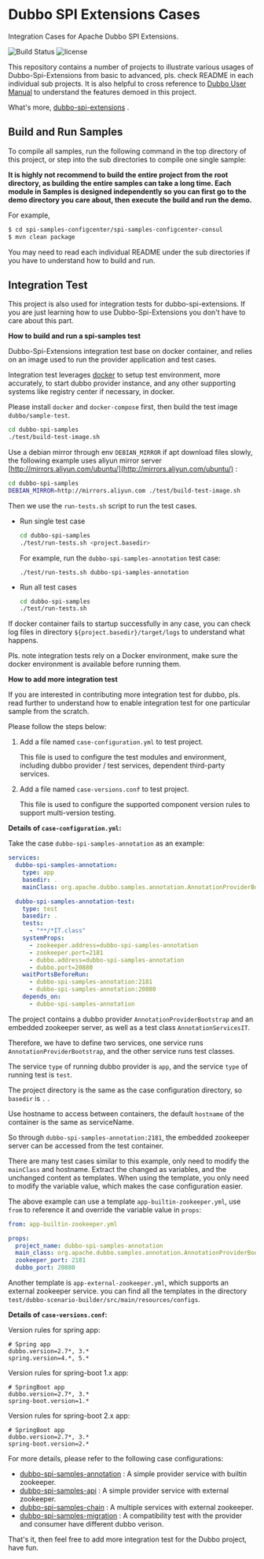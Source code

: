 # Dubbo SPI Extensions Cases

Integration Cases for Apache Dubbo SPI Extensions.

![Build Status](https://github.com/apache/dubbo-spi-samples/workflows/Dubbo%202/badge.svg)
![license](https://img.shields.io/github/license/apache/dubbo-spi-samples.svg)

This repository contains a number of projects to illustrate various usages of Dubbo-Spi-Extensions from basic to advanced, pls. check README in each individual sub projects. It is also helpful to cross reference to [Dubbo User Manual](https://dubbo.apache.org/zh-cn/overview/tasks/) to understand the features demoed in this project.

What's more, [dubbo-spi-extensions](https://github.com/apache/dubbo-spi-extensions) .

## Build and Run Samples

To compile all samples, run the following command in the top directory of this project, or step into the sub directories to compile one single sample:

**It is highly not recommend to build the entire project from the root directory, as building the entire samples can take a long time. Each module in Samples is designed independently so you can first go to the demo directory you care about, then execute the build and run the demo.**

For example,

```bash
$ cd spi-samples-configcenter/spi-samples-configcenter-consul
$ mvn clean package
```

You may need to read each individual README under the sub directories if you have to understand how to build and run.

## Integration Test

This project is also used for integration tests for dubbo-spi-extensions. If you are just learning how to use Dubbo-Spi-Extensions you don't have to care about this part.

**How to build and run a spi-samples test**

Dubbo-Spi-Extensions integration test base on docker container, and relies on an image used to run the provider application and test cases.

Integration test leverages [docker](https://docs.docker.com/get-started/) to setup test environment, more accurately, to start dubbo provider instance, and any other supporting systems like registry center if necessary, in docker.

Please install `docker` and `docker-compose` first, then build the test image `dubbo/sample-test`.

```bash
cd dubbo-spi-samples
./test/build-test-image.sh
```

Use a debian mirror through env `DEBIAN_MIRROR` if apt download files slowly,
the following example uses aliyun mirror server [http://mirrors.aliyun.com/ubuntu/](http://mirrors.aliyun.com/ubuntu/) :

```bash
cd dubbo-spi-samples
DEBIAN_MIRROR=http://mirrors.aliyun.com ./test/build-test-image.sh
```

Then we use the `run-tests.sh` script to run the test cases.

* Run single test case

  ```bash
  cd dubbo-spi-samples
  ./test/run-tests.sh <project.basedir>
  ```

  For example, run the `dubbo-spi-samples-annotation` test case:

  ```
  ./test/run-tests.sh dubbo-spi-samples-annotation
  ```

* Run all test cases

  ```bash
  cd dubbo-spi-samples
  ./test/run-tests.sh
  ```

If docker container fails to startup successfully in any case, you can check log files in directory `${project.basedir}/target/logs` to understand what happens.

Pls. note integration tests rely on a Docker environment, make sure the docker environment is available before running them.


**How to add more integration test**

If you are interested in contributing more integration test for dubbo, pls. read further to understand how to enable integration test for one particular sample from the scratch.

Please follow the steps below:

1. Add a file named `case-configuration.yml` to test project.

   This file is used to configure the test modules and environment, including dubbo provider / test services,
   dependent third-party services.

2. Add a file named `case-versions.conf` to test project.

   This file is used to configure the supported component version rules to support multi-version testing.

**Details of `case-configuration.yml`:**

Take the case `dubbo-spi-samples-annotation` as an example:

```yaml
services:
  dubbo-spi-samples-annotation:
    type: app
    basedir: .
    mainClass: org.apache.dubbo.samples.annotation.AnnotationProviderBootstrap

  dubbo-spi-samples-annotation-test:
    type: test
    basedir: .
    tests:
      - "**/*IT.class"
    systemProps:
      - zookeeper.address=dubbo-spi-samples-annotation
      - zookeeper.port=2181
      - dubbo.address=dubbo-spi-samples-annotation
      - dubbo.port=20880
    waitPortsBeforeRun:
      - dubbo-spi-samples-annotation:2181
      - dubbo-spi-samples-annotation:20880
    depends_on:
      - dubbo-spi-samples-annotation
```

The project contains a dubbo provider `AnnotationProviderBootstrap` and an embedded zookeeper server,
as well as a test class `AnnotationServicesIT`.

Therefore, we have to define two services, one service runs `AnnotationProviderBootstrap`,
and the other service runs test classes.

The service `type` of running dubbo provider is `app`, and the service `type` of running test is `test`.

The project directory is the same as the case configuration directory, so `basedir` is `.` .

Use hostname to access between containers, the default `hostname` of the container is the same as serviceName.

So through `dubbo-spi-samples-annotation:2181`, the embedded zookeeper server can be accessed from the test container.

There are many test cases similar to this example, only need to modify the `mainClass` and hostname.
Extract the changed as variables, and the unchanged content as templates.
When using the template, you only need to modify the variable value, which makes the case configuration easier.

The above example can use a template `app-builtin-zookeeper.yml`, use `from` to reference it and override the variable value in `props`:

```yaml
from: app-builtin-zookeeper.yml

props:
  project_name: dubbo-spi-samples-annotation
  main_class: org.apache.dubbo.samples.annotation.AnnotationProviderBootstrap
  zookeeper_port: 2181
  dubbo_port: 20880
```

Another template is `app-external-zookeeper.yml`, which supports an external zookeeper service.
you can find all the templates in the directory `test/dubbo-scenario-builder/src/main/resources/configs`.

**Details of `case-versions.conf`:**

Version rules for spring app:

```
# Spring app
dubbo.version=2.7*, 3.*
spring.version=4.*, 5.*
```

Version rules for spring-boot 1.x app:

```
# SpringBoot app
dubbo.version=2.7*, 3.*
spring-boot.version=1.*
```

Version rules for spring-boot 2.x app:

```
# SpringBoot app
dubbo.version=2.7*, 3.*
spring-boot.version=2.*
```


For more details, please refer to the following case configurations:

 * [dubbo-spi-samples-annotation](dubbo-spi-samples-annotation/case-configuration.yml) : A simple provider service with builtin zookeeper.
 * [dubbo-spi-samples-api](dubbo-spi-samples-api/case-configuration.yml) : A simple provider service with external zookeeper.
 * [dubbo-spi-samples-chain](dubbo-spi-samples-chain/case-configuration.yml) : A multiple services with external zookeeper.
 * [dubbo-spi-samples-migration](dubbo-spi-samples-migration/README.md) : A compatibility test with the provider and consumer have different dubbo verison.


That's it, then feel free to add more integration test for the Dubbo project, have fun.
